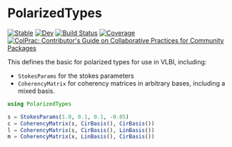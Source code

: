 # PolarizedTypes

[![Stable](https://img.shields.io/badge/docs-stable-blue.svg)](https://ehtjulia.github.io/PolarizedTypes.jl/stable/)
[![Dev](https://img.shields.io/badge/docs-dev-blue.svg)](https://ehtjulia.github.io/PolarizedTypes.jl/dev/)
[![Build Status](https://github.com/ehtjulia/PolarizedTypes.jl/actions/workflows/CI.yml/badge.svg?branch=main)](https://github.com/ehtjulia/PolarizedTypes.jl/actions/workflows/CI.yml?query=branch%3Amain)
[![Coverage](https://codecov.io/gh/ehtjulia/PolarizedTypes.jl/branch/main/graph/badge.svg)](https://codecov.io/gh/ehtjulia/PolarizedTypes.jl)
[![ColPrac: Contributor's Guide on Collaborative Practices for Community Packages](https://img.shields.io/badge/ColPrac-Contributor's%20Guide-blueviolet)](https://github.com/SciML/ColPrac)


This defines the basic for polarized types for use in VLBI, including:
  - `StokesParams` for the stokes parameters
  - `CoherencyMatrix` for coherency matrices in arbitrary bases, including a mixed basis.

```julia
using PolarizedTypes

s = StokesParams(1.0, 0.1, 0.1, -0.05)
c = CoherencyMatrix(s, CirBasis(), CirBasis())
l = CoherencyMatrix(s, CirBasis(), LinBasis())
m = CoherencyMatrix(x, LinBasis(), CirBasis())
```
